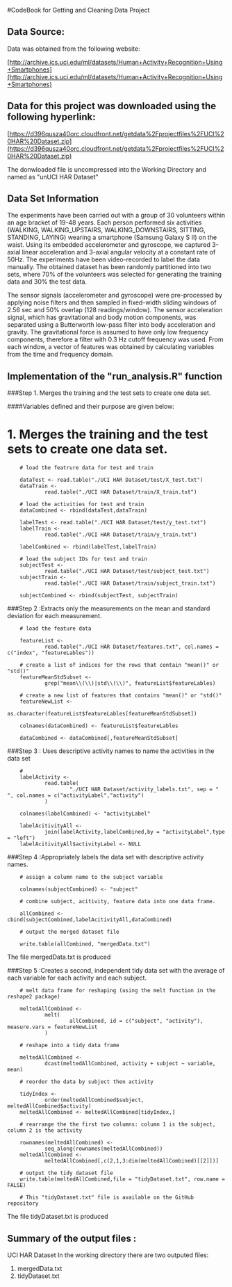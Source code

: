 #CodeBook for Getting and Cleaning Data Project 

## Data Source:

Data was obtained from the following website:

[http://archive.ics.uci.edu/ml/datasets/Human+Activity+Recognition+Using+Smartphones](http://archive.ics.uci.edu/ml/datasets/Human+Activity+Recognition+Using+Smartphones)
    
## Data for this project was downloaded using the following hyperlink:

[https://d396qusza40orc.cloudfront.net/getdata%2Fprojectfiles%2FUCI%20HAR%20Dataset.zip](https://d396qusza40orc.cloudfront.net/getdata%2Fprojectfiles%2FUCI%20HAR%20Dataset.zip)

The donwloaded file is uncompressed into the Working Directory and named as "unUCI HAR Dataset"
        
## Data Set Information

The experiments have been carried out with a group of 30 volunteers within an age bracket of 19-48 years. Each person performed six activities (WALKING, WALKING_UPSTAIRS, WALKING_DOWNSTAIRS, SITTING, STANDING, LAYING) wearing a smartphone (Samsung Galaxy S II) on the waist. Using its embedded accelerometer and gyroscope, we captured 3-axial linear acceleration and 3-axial angular velocity at a constant rate of 50Hz. The experiments have been video-recorded to label the data manually. The obtained dataset has been randomly partitioned into two sets, where 70% of the volunteers was selected for generating the training data and 30% the test data. 

The sensor signals (accelerometer and gyroscope) were pre-processed by applying noise filters and then sampled in fixed-width sliding windows of 2.56 sec and 50% overlap (128 readings/window). The sensor acceleration signal, which has gravitational and body motion components, was separated using a Butterworth low-pass filter into body acceleration and gravity. The gravitational force is assumed to have only low frequency components, therefore a filter with 0.3 Hz cutoff frequency was used. From each window, a vector of features was obtained by calculating variables from the time and frequency domain.
        
       
## Implementation of the "run_analysis.R" function
        
###Step 1. Merges the training and the test sets to create one data set.

####Variables defined and their purpose are given below:

# 1. Merges the training and the test sets to create one data set.
        
        # load the featrure data for test and train
        
        dataTest <- read.table("./UCI HAR Dataset/test/X_test.txt")
        dataTrain <-
                read.table("./UCI HAR Dataset/train/X_train.txt")
        
        # load the activities for test and train
        dataCombined <- rbind(dataTest,dataTrain)
        
        labelTest <- read.table("./UCI HAR Dataset/test/y_test.txt")
        labelTrain <-
                read.table("./UCI HAR Dataset/train/y_train.txt")
        
        labelCombined <- rbind(labelTest,labelTrain)
        
        # load the subject IDs for test and train
        subjectTest <-
                read.table("./UCI HAR Dataset/test/subject_test.txt")
        subjectTrain <-
                read.table("./UCI HAR Dataset/train/subject_train.txt")
        
        subjectCombined <- rbind(subjectTest, subjectTrain)

###Step 2   :Extracts only the measurements on the mean and standard deviation for each measurement. 
 
        # load the feature data
        
        featureList <-
                read.table("./UCI HAR Dataset/features.txt", col.names = c("index", "featureLables"))
        
        # create a list of indices for the rows that contain "mean()" or "std()"
        featureMeanStdSubset <-
                grep("mean\\(\\)|std\\(\\)", featureList$featureLables)
        
        # create a new list of features that contains "mean()" or "std()"
        featureNewList <-
                as.character(featureList$featureLables[featureMeanStdSubset])
        
        colnames(dataCombined) <- featureList$featureLables
        
        dataCombined <- dataCombined[,featureMeanStdSubset]

###Step 3   : Uses descriptive activity names to name the activities in the data set

        #
        labelActivity <-
                read.table(
                        "./UCI HAR Dataset/activity_labels.txt", sep = " ", col.names = c("activityLabel","activity")
                )
        
        colnames(labelCombined) <- "activityLabel"
        
        labelAcitivityAll <-
                join(labelActivity,labelCombined,by = "activityLabel",type = "left")
        labelAcitivityAll$activityLabel <- NULL



###Step 4   :Appropriately labels the data set with descriptive activity names. 

        # assign a column name to the subject variable
        
        colnames(subjectCombined) <- "subject"
        
        # combine subject, acitivity, feature data into one data frame.
        
        allCombined <- cbind(subjectCombined,labelAcitivityAll,dataCombined)
        
        # output the merged dataset file
        
        write.table(allCombined, "mergedData.txt")


The file mergedData.txt is produced

###Step 5  :Creates a second, independent tidy data set with the average of each variable for each activity and each subject. 

        # melt data frame for reshaping (using the melt function in the reshape2 package)
        
        meltedAllCombined <-
                melt(
                        allCombined, id = c("subject", "activity"), measure.vars = featureNewList
                )
        
        # reshape into a tidy data frame
        
        meltedAllCombined <-
                dcast(meltedAllCombined, activity + subject ~ variable, mean)
        
        # reorder the data by subject then activity
        
        tidyIndex <-
                order(meltedAllCombined$subject, meltedAllCombined$activity)
        meltedAllCombined <- meltedAllCombined[tidyIndex,]
        
        # rearrange the the first two columns: column 1 is the subject, column 2 is the activity
        
        rownames(meltedAllCombined) <-
                seq_along(rownames(meltedAllCombined))
        meltedAllCombined <-
                meltedAllCombined[,c(2,1,3:dim(meltedAllCombined)[[2]])]
        
        # output the tidy dataset file
        write.table(meltedAllCombined,file = "tidyDataset.txt", row.name = FALSE)
        
        # This "tidyDataset.txt" file is available on the GitHub repository 

The file tidyDataset.txt is produced

## Summary of the output files :

UCI HAR Dataset
In the working directory there are two outputed files:

1. mergedData.txt
2. tidyDataset.txt
        
